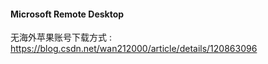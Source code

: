 

#### Microsoft Remote Desktop

无海外苹果账号下载方式 : https://blog.csdn.net/wan212000/article/details/120863096
